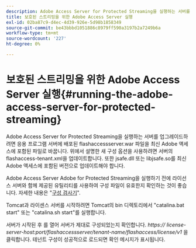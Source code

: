 ```yaml
---
description: Adobe Access Server for Protected Streaming을 실행하는 서버를 업그레이드하려면 응용 프로그램 서버에 배포된 flashaccessserver.war 파일을 최신 Adobe 액세스에 포함된 파일로 바꿉니다. 위에서 설명한 새 구성 옵션을 사용하려면 서버의 flashaccess-tenant.xml을 업데이트합니다. 또한 jsafe.dll 또는 libjsafe.so를 최신 Adobe 액세스에 포함된 버전으로 업데이트해야 합니다.
title: 보호된 스트리밍을 위한 Adobe Access Server 실행
exl-id: 02ba87c9-d4ec-4d39-926e-5d98b1858349
source-git-commit: be43bbbd1051886c8979ff590a3197b2a7249b6a
workflow-type: tm+mt
source-wordcount: '227'
ht-degree: 0%

---
```


# 보호된 스트리밍을 위한 Adobe Access Server 실행{#running-the-adobe-access-server-for-protected-streaming}

Adobe Access Server for Protected Streaming을 실행하는 서버를 업그레이드하려면 응용 프로그램 서버에 배포된 flashaccessserver.war 파일을 최신 Adobe 액세스에 포함된 파일로 바꿉니다. 위에서 설명한 새 구성 옵션을 사용하려면 서버의 flashaccess-tenant.xml을 업데이트합니다. 또한 jsafe.dll 또는 libjsafe.so를 최신 Adobe 액세스에 포함된 버전으로 업데이트해야 합니다.

Adobe Access Server Adobe for Protected Streaming을 실행하기 전에 라이선스 서버와 함께 제공된 유틸리티를 사용하여 구성 파일이 유효한지 확인하는 것이 좋습니다. 자세한 내용은 &quot;[구성 검사기](../../aaxs-protected-streaming/aaxs-protected-streaming-utilities/configuration-validator.md)&quot;.

Tomcat과 라이센스 서버를 시작하려면 Tomcat의 bin 디렉토리에서 &quot;catalina.bat start&quot; 또는 &quot;catalina.sh start&quot;를 실행합니다.

서버가 시작된 후 를 열어 서버가 제대로 구성되었는지 확인합니다. *https:// license-server-host:port/flashaccessserver/tenant-name/flashaccess/license/v1* 을 클릭합니다. 테넌트 구성이 성공적으로 로드되면 확인 메시지가 표시됩니다.

